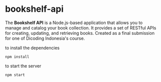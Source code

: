 # bookshelf-api

The **Bookshelf API** is a Node.js-based application that allows you to manage and catalog your book collection. It provides a set of RESTful APIs for creating, updating, and retrieving books.
Created as a final submission for one of Dicoding Indonesia's course.

to install the dependencies
```
npm install
```

to start the server
```
npm start
```
